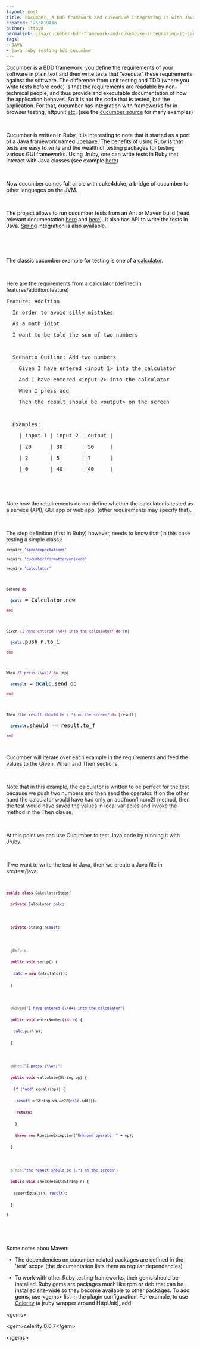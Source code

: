 ```yaml
---
layout: post
title: Cucumber, a BDD framework and cuke4duke integrating it with Java
created: 1253019416
author: ittayd
permalink: java/cucumber-bdd-framework-and-cuke4duke-integrating-it-java
tags:
- JAVA
- java ruby testing bdd cucumber
---
```

<p>
<meta content="text/html; charset=utf-8" http-equiv="CONTENT-TYPE">
<meta content="OpenOffice.org 3.1  (Linux)" name="GENERATOR"> 	<style type="text/css">
	<!--
		@page { margin: 0.79in }
		P { margin-bottom: 0.08in }
		A:link { so-language: zxx }
	-->
	</style>     </meta>
</meta>
</p>
<p style="margin-bottom: 0in;"><font color="#000080"><span lang="zxx"><u><a href="http://www.cukes.info/">Cucumber</a></u></span></font><font color="#000000"> is a </font><font color="#000080"><span lang="zxx"><u><a href="http://en.wikipedia.org/wiki/Behavior_driven_development">BDD</a></u></span></font><font color="#000000"> framework: you define the requirements of your software in plain text and then write tests that &ldquo;execute&rdquo; these requirements against the software. The difference from unit testing and TDD (where you write tests before code) is that the requirements are readable by non-technical people, and thus provide and executable documentation of how the application behaves. So it is not the code that is tested, but the application. For that, cucumber has integration with frameworks for in browser testing, httpunit <a href="http://wiki.github.com/aslakhellesoy/cucumber">etc</a>. (see the <a href="http://github.com/aslakhellesoy/cucumber">cucumber source</a> for many examples)</font></p>
<p style="margin-bottom: 0in;">&nbsp;</p>
<p style="margin-bottom: 0in;"><font color="#000000">Cucumber is written in Ruby, it is interesting to note that it started as a port of a Java framework named </font><font color="#000080"><span lang="zxx"><u><a href="http://jbehave.org/">Jbehave</a></u></span></font><font color="#000000">. The benefits of using Ruby is that tests are easy to write and the wealth of testing packages for testing various GUI frameworks. Using Jruby, one can write tests in Ruby that interact with Java classes (see example <a href="http://github.com/aslakhellesoy/cucumber/blob/master/examples/java">here</a>)</font></p>
<p style="margin-bottom: 0in;">&nbsp;</p>
<p style="margin-bottom: 0in;"><font color="#000000">Now cucumber comes full circle with cuke4duke, a bridge of cucumber to other languages on the JVM. </font></p>
<p style="margin-bottom: 0in;">&nbsp;</p>
<p style="margin-bottom: 0in;"><font color="#000000">The project allows to run cucumber tests from an Ant or Maven build (read relevant documentation <a href="http://wiki.github.com/aslakhellesoy/cuke4duke/ant">here</a> and <a href="http://wiki.github.com/aslakhellesoy/cuke4duke/maven">here</a>). It also has API to write the tests in Java. <a href="http://wiki.github.com/aslakhellesoy/cuke4duke/spring">Spring</a> integration is also available.</font></p>
<p style="margin-bottom: 0in;">&nbsp;</p>
<p>&nbsp;</p>
<p style="margin-bottom: 0in;"><font color="#000000">The classic cucumber example for testing is  one of a <a href="http://github.com/aslakhellesoy/cucumber/tree/master/examples/i18n/en">calculator</a>. </font></p>
<p style="margin-bottom: 0in;">&nbsp;</p>
<p style="margin-bottom: 0in;">Here are the requirements from a calculator (defined in features/addition.feature)</p>
<pre>
Feature: Addition</pre>
<div dir="LTR" id="LC2">
<pre>
&nbsp;&nbsp;In order to avoid silly mistakes</pre>
</div>
<div dir="LTR" id="LC3">
<pre>
&nbsp;&nbsp;As a math idiot </pre>
</div>
<div dir="LTR" id="LC4">
<pre>
&nbsp;&nbsp;I want to be told the sum of two numbers</pre>
</div>
<div dir="LTR" id="LC5">
<pre>
&nbsp;</pre>
</div>
<div dir="LTR" id="LC6">
<pre>
&nbsp;&nbsp;Scenario Outline: Add two numbers</pre>
</div>
<div dir="LTR" id="LC7">
<pre>
&nbsp;&nbsp;&nbsp;&nbsp;Given I have entered &lt;input_1&gt; into the calculator</pre>
</div>
<div dir="LTR" id="LC8">
<pre>
&nbsp;&nbsp;&nbsp;&nbsp;And I have entered &lt;input_2&gt; into the calculator</pre>
</div>
<div dir="LTR" id="LC9">
<pre>
&nbsp;&nbsp;&nbsp;&nbsp;When I press add</pre>
</div>
<div dir="LTR" id="LC10">
<pre>
&nbsp;&nbsp;&nbsp;&nbsp;Then the result should be &lt;output&gt; on the screen</pre>
</div>
<div dir="LTR" id="LC11">
<pre>
&nbsp;</pre>
</div>
<div dir="LTR" id="LC12">
<pre>
&nbsp;&nbsp;Examples:</pre>
</div>
<div dir="LTR" id="LC13">
<pre>
&nbsp;&nbsp;&nbsp;&nbsp;| input_1 | input_2 | output |</pre>
</div>
<div dir="LTR" id="LC14">
<pre>
&nbsp;&nbsp;&nbsp;&nbsp;| 20      | 30      | 50     |</pre>
</div>
<div dir="LTR" id="LC15">
<pre>
&nbsp;&nbsp;&nbsp;&nbsp;| 2       | 5       | 7      |</pre>
</div>
<div dir="LTR" id="LC16">
<pre>
&nbsp;&nbsp;&nbsp;&nbsp;| 0       | 40      | 40     |</pre>
</div>
<p style="margin-bottom: 0in;">&nbsp;</p>
<p style="margin-bottom: 0in;">&nbsp;</p>
<p style="margin-bottom: 0in;">Note how the requirements do not define whether the calculator is tested as a service (API), GUI app or web app. (other requirements may specify that).</p>
<p style="margin-bottom: 0in;">&nbsp;</p>
<p style="margin-bottom: 0in;">The step definition (first in Ruby) however, needs to know that (in this case testing a simple class):</p>
<p align="LEFT" style="margin-bottom: 0in;"><font face="Monospace"><font size="2"><font color="#000000">require</font><font color="#2a00ff"> 'spec/expectations'</font></font></font></p>
<p align="LEFT" style="margin-bottom: 0in;"><font face="Monospace"><font size="2"><font color="#000000">require</font><font color="#2a00ff"> 'cucumber/formatter/unicode'</font></font></font></p>
<p align="LEFT" style="margin-bottom: 0in;"><font face="Monospace"><font size="2"><font color="#000000">require</font><font color="#2a00ff"> 'calculator'</font></font></font></p>
<p align="LEFT" style="margin-bottom: 0in;">&nbsp;</p>
<p align="LEFT" style="margin-bottom: 0in;"><font face="Monospace"><font size="2"><font color="#000000">Before</font><font color="#a4357a"><b> do</b></font></font></font></p>
<p align="LEFT" style="margin-bottom: 0in;"><font color="#004080">&nbsp;&nbsp;  <font face="Monospace"><font size="2"><b>@calc</b></font><font color="#000000"> = Calculator.new</font></font></font></p>
<p align="LEFT" style="margin-bottom: 0in;"><font color="#a4357a"><font face="Monospace"><font size="2"><b>end</b></font></font></font></p>
<p align="LEFT" style="margin-bottom: 0in;">&nbsp;</p>
<p align="LEFT" style="margin-bottom: 0in;"><font face="Monospace"><font size="2"><font color="#000000">Given</font><font color="#5a1ea0"> /I have entered (\d+) into the calculator/</font><font color="#a4357a"><b> do</b></font><font color="#000000"> |n|</font></font></font></p>
<p align="LEFT" style="margin-bottom: 0in;"><font color="#004080">&nbsp;&nbsp;  <font face="Monospace"><font size="2"><b>@calc</b></font><font color="#000000">.push n.to_i</font></font></font></p>
<p align="LEFT" style="margin-bottom: 0in;"><font color="#a4357a"><font face="Monospace"><font size="2"><b>end</b></font></font></font></p>
<p align="LEFT" style="margin-bottom: 0in;">&nbsp;</p>
<p align="LEFT" style="margin-bottom: 0in;"><font face="Monospace"><font size="2"><font color="#000000">When</font><font color="#5a1ea0"> /I press (\w+)/</font><font color="#a4357a"><b> do</b></font><font color="#000000"> |op|</font></font></font></p>
<p align="LEFT" style="margin-bottom: 0in;"><font color="#004080">&nbsp;&nbsp;  <font face="Monospace"><font size="2"><b>@result</b></font><font color="#000000"> =</font><font color="#004080"><b> @calc</b></font><font color="#000000">.send op</font></font></font></p>
<p align="LEFT" style="margin-bottom: 0in;"><font color="#a4357a"><font face="Monospace"><font size="2"><b>end</b></font></font></font></p>
<p align="LEFT" style="margin-bottom: 0in;">&nbsp;</p>
<p align="LEFT" style="margin-bottom: 0in;"><font face="Monospace"><font size="2"><font color="#000000">Then</font><font color="#5a1ea0"> /the result should be (.*) on the screen/</font><font color="#a4357a"><b> do</b></font><font color="#000000"> |result|</font></font></font></p>
<p align="LEFT" style="margin-bottom: 0in;"><font color="#004080">&nbsp;&nbsp;  <font face="Monospace"><font size="2"><b>@result</b></font><font color="#000000">.should == result.to_f</font></font></font></p>
<p align="LEFT" style="margin-bottom: 0in;"><font color="#a4357a"><font face="Monospace"><font size="2"><b>end</b></font></font></font></p>
<pre>
&nbsp;</pre>
<p style="margin-bottom: 0in;">Cucumber will iterate over each example in the requirements and feed the values to the Given, When and Then sections.</p>
<p style="margin-bottom: 0in;">&nbsp;</p>
<p style="margin-bottom: 0in;">Note that in this example, the calculator is written to be perfect for the test because we push two numbers and then send the operator. If on the other hand the calculator would have had only an add(num1,num2) method, then the test would have saved the values in local variables and invoke the method in the Then clause.</p>
<p style="margin-bottom: 0in;">&nbsp;</p>
<p style="margin-bottom: 0in;">At this point we can use Cucumber to test Java code by running it with Jruby.</p>
<p style="margin-bottom: 0in;">&nbsp;</p>
<p style="margin-bottom: 0in;">If we want to write the test in Java, then we create a Java file in src/test/java:</p>
<p style="margin-bottom: 0in;">&nbsp;</p>
<p align="LEFT" style="margin-bottom: 0in;"><font face="Monospace"><font size="2"><font color="#7f0055"><b>public</b></font><font color="#000000"> </font><font color="#7f0055"><b>class</b></font><font color="#000000"> CalculatorSteps{</font></font></font></p>
<p align="LEFT" style="margin-bottom: 0in;"><font color="#000000">&nbsp;&nbsp;    </font><font face="Monospace"><font size="2"><font color="#7f0055"><b>private</b></font><font color="#000000"> Calculator </font><font color="#0000c0">calc</font><font color="#000000">;</font></font></font></p>
<p align="LEFT" style="margin-bottom: 0in;">&nbsp;</p>
<p align="LEFT" style="margin-bottom: 0in;"><font color="#000000">&nbsp;&nbsp;    </font><font face="Monospace"><font size="2"><font color="#7f0055"><b>private</b></font><font color="#000000"> String </font><font color="#0000c0">result</font><font color="#000000">;</font></font></font></p>
<p align="LEFT" style="margin-bottom: 0in;">&nbsp;</p>
<p align="LEFT" style="margin-bottom: 0in;"><font color="#000000">&nbsp;&nbsp;    </font><font face="Monospace"><font size="2"><font color="#646464">@Before</font></font></font></p>
<p align="LEFT" style="margin-bottom: 0in;"><font color="#000000">&nbsp;&nbsp;    </font><font face="Monospace"><font size="2"><font color="#7f0055"><b>public</b></font><font color="#000000"> </font><font color="#7f0055"><b>void</b></font><font color="#000000"> setup() {</font></font></font></p>
<p align="LEFT" style="margin-bottom: 0in;"><font color="#000000">&nbsp;&nbsp;&nbsp;&nbsp;        </font><font face="Monospace"><font size="2"><font color="#0000c0">calc</font><font color="#000000"> = </font><font color="#7f0055"><b>new</b></font><font color="#000000"> Calculator();</font></font></font></p>
<p align="LEFT" style="margin-bottom: 0in;"><font color="#000000">&nbsp;&nbsp;    <font face="Monospace"><font size="2">}</font></font></font></p>
<p align="LEFT" style="margin-bottom: 0in;">&nbsp;</p>
<p align="LEFT" style="margin-bottom: 0in;"><font color="#000000">&nbsp;&nbsp;    </font><font face="Monospace"><font size="2"><font color="#646464">@Given</font><font color="#000000">(</font><font color="#2a00ff">&quot;I have entered (\\d+) into the calculator&quot;</font><font color="#000000">)</font></font></font></p>
<p align="LEFT" style="margin-bottom: 0in;"><font color="#000000">&nbsp;&nbsp;    </font><font face="Monospace"><font size="2"><font color="#7f0055"><b>public</b></font><font color="#000000"> </font><font color="#7f0055"><b>void</b></font><font color="#000000"> enterNumber(</font><font color="#7f0055"><b>int</b></font><font color="#000000"> n) {</font></font></font></p>
<p align="LEFT" style="margin-bottom: 0in;"><font color="#000000">&nbsp;&nbsp;&nbsp;&nbsp;        </font><font face="Monospace"><font size="2"><font color="#0000c0">calc</font><font color="#000000">.push(n);</font></font></font></p>
<p align="LEFT" style="margin-bottom: 0in;"><font color="#000000">&nbsp;&nbsp;    <font face="Monospace"><font size="2">}</font></font></font></p>
<p align="LEFT" style="margin-bottom: 0in;">&nbsp;</p>
<p align="LEFT" style="margin-bottom: 0in;"><font color="#000000">&nbsp;&nbsp;    </font><font face="Monospace"><font size="2"><font color="#646464">@When</font><font color="#000000">(</font><font color="#2a00ff">&quot;I press (\\w+)&quot;</font><font color="#000000">)</font></font></font></p>
<p align="LEFT" style="margin-bottom: 0in;"><font color="#000000">&nbsp;&nbsp;    </font><font face="Monospace"><font size="2"><font color="#7f0055"><b>public</b></font><font color="#000000"> </font><font color="#7f0055"><b>void</b></font><font color="#000000"> calculate(String op) {</font></font></font></p>
<p align="LEFT" style="margin-bottom: 0in;"><font color="#000000">&nbsp; &nbsp;&nbsp;        </font><font face="Monospace"><font size="2"><font color="#7f0055"><b>if</b></font><font color="#000000"> (</font><font color="#2a00ff">&quot;add&quot;</font><font color="#000000">.equals(op)) {</font></font></font></p>
<p align="LEFT" style="margin-bottom: 0in;"><font color="#000000">&nbsp;&nbsp; &nbsp; &nbsp;            </font><font face="Monospace"><font size="2"><font color="#0000c0">result</font><font color="#000000"> = String.</font><font color="#000000"><i>valueOf</i></font><font color="#000000">(</font><font color="#0000c0">calc</font><font color="#000000">.add());</font></font></font></p>
<p align="LEFT" style="margin-bottom: 0in;"><font color="#000000">&nbsp;&nbsp; &nbsp; &nbsp;            </font><font face="Monospace"><font size="2"><font color="#7f0055"><b>return</b></font><font color="#000000">;</font></font></font></p>
<p align="LEFT" style="margin-bottom: 0in;"><font color="#000000">&nbsp;&nbsp; &nbsp;&nbsp;        <font face="Monospace"><font size="2">}</font></font></font></p>
<p align="LEFT" style="margin-bottom: 0in;"><font color="#000000">&nbsp;&nbsp; &nbsp;&nbsp;        </font><font face="Monospace"><font size="2"><font color="#7f0055"><b>throw</b></font><font color="#000000"> </font><font color="#7f0055"><b>new</b></font><font color="#000000"> RuntimeException(</font><font color="#2a00ff">&quot;Unknown operator &quot;</font><font color="#000000"> + op);</font></font></font></p>
<p align="LEFT" style="margin-bottom: 0in;"><font color="#000000">&nbsp;&nbsp;    <font face="Monospace"><font size="2">}</font></font></font></p>
<p align="LEFT" style="margin-bottom: 0in;">&nbsp;</p>
<p align="LEFT" style="margin-bottom: 0in;"><font color="#000000">&nbsp;&nbsp;    </font><font face="Monospace"><font size="2"><font color="#646464">@Then</font><font color="#000000">(</font><font color="#2a00ff">&quot;the result should be (.*) on the screen&quot;</font><font color="#000000">)</font></font></font></p>
<p align="LEFT" style="margin-bottom: 0in;"><font color="#000000">&nbsp;&nbsp;    </font><font face="Monospace"><font size="2"><font color="#7f0055"><b>public</b></font><font color="#000000"> </font><font color="#7f0055"><b>void</b></font><font color="#000000"> checkResult(String n) {</font></font></font></p>
<p align="LEFT" style="margin-bottom: 0in;"><font color="#000000">&nbsp;&nbsp;&nbsp;&nbsp;        </font><font face="Monospace"><font size="2"><font color="#000000"><i>assertEquals</i></font><font color="#000000">(n, </font><font color="#0000c0">result</font><font color="#000000">);</font></font></font></p>
<p align="LEFT" style="margin-bottom: 0in;"><font color="#000000">&nbsp;&nbsp;    <font face="Monospace"><font size="2">}</font></font></font></p>
<p align="LEFT" style="margin-bottom: 0in;"><font face="Monospace"><font size="2"><font color="#000000">}</font></font></font></p>
<p style="margin-bottom: 0in;">&nbsp;</p>
<p style="margin-bottom: 0in;">&nbsp;</p>
<p style="margin-bottom: 0in;"><font color="#000000">Some notes abou Maven:</font></p>
<ul>
    <li><font color="#000000">The dependencies on cucumber related packages are defined in the 'test' scope (the documentation lists them as regular dependencies)</font></li>
    <li>
    <p style="margin-bottom: 0in;"><font color="#000000">To work with other Ruby testing frameworks, their gems should be installed. Ruby gems are packages much like rpm or deb that can be installed site-wide so they become available to other packages. To add gems, use &lt;gems&gt; list in the plugin configuration. For example, to use <a href="http://celerity.rubyforge.org/">Celerity</a> (a jruby 	wrapper around HttpUnit), add:</font></p>
    </li>
</ul>
<p style="margin-bottom: 0in;"><font color="#000000">	&lt;gems&gt;</font></p>
<p style="margin-bottom: 0in;"><font color="#000000">                 &lt;gem&gt;celerity:0.0.7&lt;/gem&gt;</font></p>
<p style="margin-bottom: 0in;"><font color="#000000">            &lt;/gems&gt;</font></p>
<p style="margin-bottom: 0in;">&nbsp;</p>
<p>&nbsp;</p>
